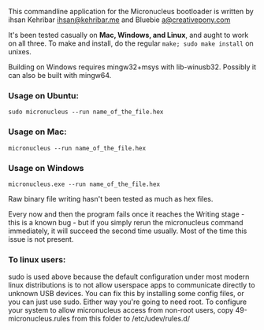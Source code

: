 This commandline application for the Micronucleus bootloader is written by
ihsan Kehribar <ihsan@kehribar.me> and Bluebie <a@creativepony.com>

It's been tested casually on **Mac, Windows, and Linux**, and aught to work on all
three. To make and install, do the regular `make; sudo make install` on unixes.

Building on Windows requires mingw32+msys with lib-winusb32. Possibly it can also
be built with mingw64. 

### Usage on Ubuntu:
```
sudo micronucleus --run name_of_the_file.hex
```
### Usage on Mac:
```
micronucleus --run name_of_the_file.hex
```
### Usage on Windows
```
micronucleus.exe --run name_of_the_file.hex
```

Raw binary file writing hasn't been tested as much as hex files.

Every now and then the program fails once it reaches the Writing stage - this is
a known bug - but if you simply rerun the micronucleus command immediately, it
will succeed the second time usually. Most of the time this issue is not present.

### To linux users:
sudo is used above because the default configuration under most
modern linux distributions is to not allow userspace apps to communicate
directly to unknown USB devices. You can fix this by installing some config
files, or you can just use sudo. Either way you're going to need root. To
configure your system to allow micronucleus access from non-root users, copy
49-micronucleus.rules from this folder to /etc/udev/rules.d/

